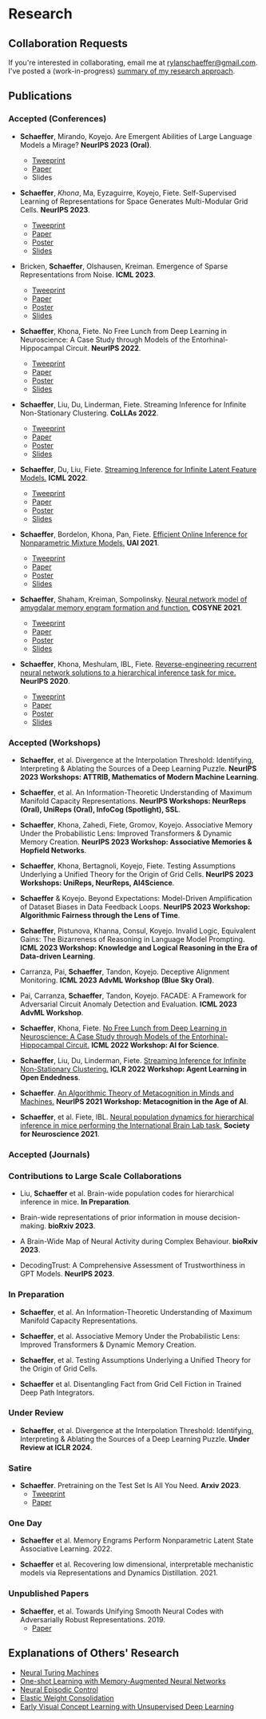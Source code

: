 # Research

## Collaboration Requests

If you're interested in collaborating, email me at rylanschaeffer@gmail.com. I've posted
a (work-in-progress) [summary of my research approach](research/research_philosophy.md).

## Publications

### Accepted (Conferences)

- __Schaeffer__, Mirando, Koyejo. Are Emergent Abilities of Large Language Models a Mirage? __NeurIPS 2023 (Oral)__.
  - [Tweeprint](research/2023_neurips_llm_emergent_abilities_mirage/main.md)
  - [Paper](research/2023_neurips_llm_emergent_abilities_mirage/paper.pdf)
  - Slides

- __Schaeffer__, _Khona_, Ma, Eyzaguirre, Koyejo, Fiete. Self-Supervised Learning of Representations for Space Generates Multi-Modular Grid Cells. __NeurIPS 2023__. 
  - [Tweeprint]()
  - [Paper]()
  - [Poster]()
  - [Slides]()

- Bricken, __Schaeffer__, Olshausen, Kreiman. Emergence of Sparse Representations from Noise. __ICML 2023__.
  - [Tweeprint]()
  - [Paper]()
  - [Poster]()
  - [Slides]()

- __Schaeffer__, Khona, Fiete. No Free Lunch from Deep Learning in Neuroscience: A Case Study through Models of the Entorhinal-Hippocampal Circuit. __NeurIPS 2022__.
  - [Tweeprint]()
  - [Paper]()
  - [Poster]()
  - [Slides]()

- __Schaeffer__, Liu, Du, Linderman, Fiete. Streaming Inference for Infinite Non-Stationary Clustering. __CoLLAs 2022__.
  - [Tweeprint]()
  - [Paper]()
  - [Poster]()
  - [Slides]()

- __Schaeffer__, Du, Liu, Fiete. [Streaming Inference for Infinite Latent 
Feature Models.](research/2022_icml_streaming_ibp/main.html) __ICML 2022__.
  - [Tweeprint]()
  - [Paper]()
  - [Poster]()
  - [Slides]() 

- __Schaeffer__, Bordelon, Khona, Pan, Fiete. [Efficient Online Inference for Nonparametric Mixture Models.](research/2021_uai_streaming_crp/main.html) __UAI 2021__.
  - [Tweeprint]()
  - [Paper]()
  - [Poster]()
  - [Slides]()

- __Schaeffer__, Shaham, Kreiman, Sompolinsky. [Neural network model of amygdalar memory engram formation 
  and function.](research/2021_cosyne_amygdalar_engram/main.html) __COSYNE 2021__.
  - [Tweeprint]()
  - [Paper]()
  - [Poster]()
  - [Slides]()

- __Schaeffer__, Khona, Meshulam, IBL, Fiete. [Reverse-engineering recurrent neural network solutions to a hierarchical inference task for 
  mice.](research/2020_neurips_reverse_engineering/main.html) __NeurIPS 2020__.
  - [Tweeprint](research/2020_neurips_reverse_engineering/main.html)
  - [Paper](research/2020_neurips_reverse_engineering/paper.pdf)
  - [Poster](research/2020_neurips_reverse_engineering/poster.pdf)
  - [Slides](research/2020_neurips_reverse_engineering/slides.pdf)

### Accepted (Workshops)

- __Schaeffer__, et al. Divergence at the Interpolation Threshold: Identifying, Interpreting & Ablating the Sources of a Deep Learning Puzzle. __NeurIPS 2023 Workshops: ATTRIB, Mathematics of Modern Machine Learning__.

- __Schaeffer__, et al. An Information-Theoretic Understanding of Maximum Manifold Capacity Representations. __NeurIPS Workshops: NeurReps (Oral), UniReps (Oral), InfoCog (Spotlight), SSL__. 
  
- __Schaeffer__, Khona, Zahedi, Fiete, Gromov, Koyejo. Associative Memory Under the Probabilistic Lens: Improved Transformers & Dynamic Memory Creation. __NeurIPS 2023 Workshop: Associative Memories & Hopfield Networks__.

- __Schaeffer__, Khona, Bertagnoli, Koyejo, Fiete. Testing Assumptions Underlying a Unified Theory for the Origin of Grid Cells.  __NeurIPS 2023 Workshops: UniReps, NeurReps, AI4Science__.

- __Schaeffer__ & Koyejo. Beyond Expectations: Model-Driven Amplification of Dataset Biases in Data Feedback Loops. __NeurIPS 2023 Workshop: Algorithmic Fairness through the Lens of Time__.

- __Schaeffer__, Pistunova, Khanna, Consul, Koyejo. Invalid Logic, Equivalent Gains: The Bizarreness of Reasoning in Language Model Prompting. __ICML 2023 Workshop: Knowledge and Logical Reasoning in the Era of Data-driven Learning__.

- Carranza, Pai, __Schaeffer__, Tandon, Koyejo. Deceptive Alignment Monitoring. __ICML 2023 AdvML Workshop (Blue Sky Oral)__.

- Pai, Carranza, __Schaeffer__, Tandon, Koyejo. FACADE: A Framework for Adversarial Circuit Anomaly Detection and Evaluation. __ICML 2023 AdvML Workshop__.

- __Schaeffer__, Khona, Fiete. [No Free Lunch from Deep Learning in Neuroscience:
  A Case Study through Models of the Entorhinal-Hippocampal Circuit.](research/2022_icml_ai4science_no_free_lunch/main.html) __ICML 2022 Workshop: AI for Science__.

- __Schaeffer__, Liu, Du, Linderman, Fiete. [Streaming Inference for Infinite Non-Stationary Clustering.](research/2022_iclr_workshop_aloe/main.html)
  __ICLR 2022 Workshop: Agent Learning in Open Endedness__.

- __Schaeffer__. [An Algorithmic Theory of Metacognition in Minds and Machines.](research/2021_neurips_workshop_metacognition/main.html)
  __NeurIPS 2021 Workshop: Metacognition in the Age of AI__.

- __Schaeffer__, et al. Fiete, IBL. [Neural population dynamics for hierarchical inference in mice performing
  the International Brain Lab task.](research/2021_sfn_ibl/main.html) __Society for Neuroscience 2021__.

### Accepted (Journals)

### Contributions to Large Scale Collaborations

- Liu, __Schaeffer__ et al. Brain-wide population codes for hierarchical inference in mice. __In Preparation__.

- Brain-wide representations of prior information in mouse decision-making.  __bioRxiv 2023__.

- A Brain-Wide Map of Neural Activity during Complex Behaviour. __bioRxiv 2023__.

- DecodingTrust: A Comprehensive Assessment of Trustworthiness in GPT Models. __NeurIPS 2023__.

### In Preparation

- __Schaeffer__, et al. An Information-Theoretic Understanding of Maximum Manifold Capacity Representations.

- __Schaeffer__, et al. Associative Memory Under the Probabilistic Lens: Improved Transformers & Dynamic Memory Creation.

- __Schaeffer__, et al. Testing Assumptions Underlying a Unified Theory for the Origin of Grid Cells.

- __Schaeffer__ et al. Disentangling Fact from Grid Cell Fiction in Trained Deep Path Integrators.



### Under Review

- __Schaeffer__, et al. Divergence at the Interpolation Threshold: Identifying, Interpreting & Ablating the Sources of a Deep Learning Puzzle. __Under Review at ICLR 2024__.

### Satire

- __Schaeffer__. Pretraining on the Test Set Is All You Need. __Arxiv 2023__.
  - [Tweeprint](research/2023_arxiv_pretraining_on_test_set/main.md)
  - [Paper](research/2023_arxiv_pretraining_on_test_set/paper.pdf)

### One Day

- __Schaeffer__ et al. Memory Engrams Perform Nonparametric Latent State Associative Learning. 2022.

- __Schaeffer__ et al. Recovering low dimensional, interpretable mechanistic models
  via Representations and Dynamics Distillation. 2021.

### Unpublished Papers

- __Schaeffer__, et al. Towards Unifying Smooth Neural Codes with Adversarially Robust Representations. 2019.
  - [Paper](research/2019_am226_smooth_neural_codes/paper.pdf)


## Explanations of Others' Research

- [Neural Turing Machines](research/neural_turing_machine/main.html)
- [One-shot Learning with Memory-Augmented Neural Networks](research/one_shot_learning_with_memory_augmented_nn/main.html)
- [Neural Episodic Control](research/neural_episodic_control/main.html)
- [Elastic Weight Consolidation](research/elastic_weight_consolidation/main.html)
- [Early Visual Concept Learning with Unsupervised Deep Learning](research/early_visual_concept_learning/main.html)
